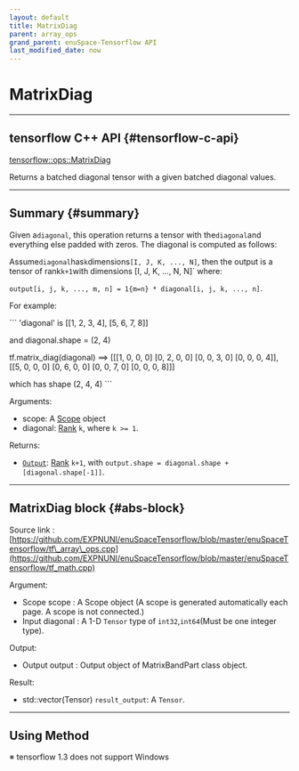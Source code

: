 ```yaml
--- 
layout: default 
title: MatrixDiag 
parent: array_ops 
grand_parent: enuSpace-Tensorflow API 
last_modified_date: now 
--- 
```


# MatrixDiag

---

## tensorflow C++ API {#tensorflow-c-api}

[tensorflow::ops::MatrixDiag](https://www.tensorflow.org/api_docs/cc/class/tensorflow/ops/matrix-diag.html)

Returns a batched diagonal tensor with a given batched diagonal values.

---

## Summary {#summary}

Given a`diagonal`, this operation returns a tensor with the`diagonal`and everything else padded with zeros. The diagonal is computed as follows:

Assume`diagonal`has`k`dimensions`[I, J, K, ..., N]`, then the output is a tensor of rank`k+1`with dimensions \[I, J, K, ..., N, N\]\` where:

`output[i, j, k, ..., m, n] = 1{m=n} * diagonal[i, j, k, ..., n]`.

For example:

\`\`\` 'diagonal' is \[\[1, 2, 3, 4\], \[5, 6, 7, 8\]\]

and diagonal.shape = \(2, 4\)

tf.matrix\_diag\(diagonal\) ==&gt; \[\[\[1, 0, 0, 0\] \[0, 2, 0, 0\] \[0, 0, 3, 0\] \[0, 0, 0, 4\]\], \[\[5, 0, 0, 0\] \[0, 6, 0, 0\] \[0, 0, 7, 0\] \[0, 0, 0, 8\]\]\]

which has shape \(2, 4, 4\) \`\`\`

Arguments:

* scope: A [Scope](https://www.tensorflow.org/versions/r1.4/api_docs/cc/class/tensorflow/scope.html#classtensorflow_1_1_scope) object
* diagonal: [Rank](https://www.tensorflow.org/versions/r1.4/api_docs/cc/class/tensorflow/ops/rank.html#classtensorflow_1_1ops_1_1_rank) `k`, where `k >= 1`.

Returns:

* [`Output`](https://www.tensorflow.org/versions/r1.4/api_docs/cc/class/tensorflow/output.html#classtensorflow_1_1_output): [Rank](https://www.tensorflow.org/versions/r1.4/api_docs/cc/class/tensorflow/ops/rank.html#classtensorflow_1_1ops_1_1_rank) `k+1`, with `output.shape = diagonal.shape + [diagonal.shape[-1]]`.

---

## MatrixDiag block {#abs-block}

Source link :[https://github.com/EXPNUNI/enuSpaceTensorflow/blob/master/enuSpaceTensorflow/tf\_array\_ops.cpp](https://github.com/EXPNUNI/enuSpaceTensorflow/blob/master/enuSpaceTensorflow/tf_math.cpp)

Argument:

* Scope scope : A Scope object \(A scope is generated automatically each page. A scope is not connected.\)
* Input diagonal : A 1-D `Tensor` type of `int32`,`int64`\(Must be one integer type\).

Output:

* Output output : Output object of MatrixBandPart class object.

Result:

* std::vector\(Tensor\) `result_output`: A `Tensor`.

---

## Using Method

※ tensorflow 1.3 does not support Windows

